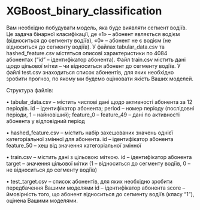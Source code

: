 # XGBoost_binary_classification
Вам необхідно побудувати модель, яка буде виявляти сегмент водіїв. Це задача бінарної класифікації, де «1» – абонент являється водієм (відноситься до сегменту водіїв), «0» – абонент не є водієм (не відноситься до сегменту водіїв). 
У файлах tabular_data.csv та hashed_feature.csv містяться описові характеристики по 4084 абонентах (“id” – ідентифікатор абонента). Файл train.csv містить дані щодо цільової мітки – чи відноситься абонент до сегменту водіїв. У файлі test.csv знаходиться список абонентів, для яких необхідно зробити прогноз, по якому ми будемо оцінювати якість Ваших моделей.

Структура файлів:

•	tabular_data.csv – містить числові дані щодо активності абонента за 12 періодів. 
id – ідентифікатор абонента;
period – номер періоду (послідовні періоди, 1 – найновіший);
feature_0 – feature_49 – дані по активності абонента у відповідний період

•	hashed_feature.csv – містить набір захешованих значень однієї категоріальної змінної для абонента. 
id – ідентифікатор абонента 
feature_50 – хеш від значення категоріальної змінної 

•	train.csv – містить дані з цільовою міткою.
id – ідентифікатор абонента 
target – значення цільової мітки (1 – відноситься до сегменту водіїв, 0 – не відноситься до сегменту водіїв)

•	test_target.csv – список абонентів, для яких необхідно зробити передбачення Вашими моделями
id – ідентифікатор абонента 
score – ймовірність  того, що абонент відноситься до сегменту водіїв (класу “1”), оцінена Вашими моделями. 
